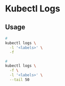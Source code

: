 # Kubectl Logs

## Usage

```sh
#
kubectl logs \
  -l '<labels>' \
  -f

#
kubectl logs \
  -f \
  -l '<labels>' \
  --tail 50
```
